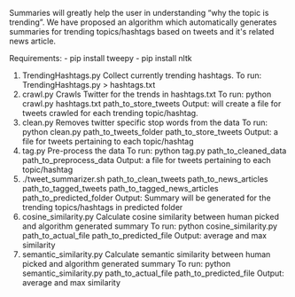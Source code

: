 Summaries will greatly help the user in understanding “why the topic is trending”. We have proposed an algorithm which automatically generates summaries for trending topics/hashtags based on tweets and it's related news article.

Requirements: 
	- pip install tweepy
	- pip install nltk
	 
1. TrendingHashtags.py
	Collect currently trending hashtags. 
	To run: TrendingHashtags.py > hashtags.txt
2. crawl.py
	Crawls Twitter for the trends in hashtags.txt
	To run: python crawl.py hashtags.txt path_to_store_tweets
	Output: will create a file for tweets crawled for each trending topic/hashtag.
3. clean.py
	Removes twitter specific stop words from the data
	To run: python clean.py path_to_tweets_folder path_to_store_tweets
	Output: a file for tweets pertaining to each topic/hashtag
4. tag.py
	Pre-process the data
	To run: python tag.py path_to_cleaned_data path_to_preprocess_data
	Output: a file for tweets pertaining to each topic/hashtag
5. ./tweet_summarizer.sh path_to_clean_tweets path_to_news_articles path_to_tagged_tweets path_to_tagged_news_articles path_to_predicted_folder
	Output: Summary will be generated for the trending topics/hashtags in predicted folder
6. cosine_similarity.py
	Calculate cosine similarity between human picked and algorithm generated summary
	To run: python cosine_similarity.py path_to_actual_file path_to_predicted_file
	Output: average and max similarity
7. semantic_similarity.py
	Calculate semantic similarity between human picked and algorithm generated summary
	To run: python semantic_similarity.py path_to_actual_file path_to_predicted_file
	Output: average and max similarity
